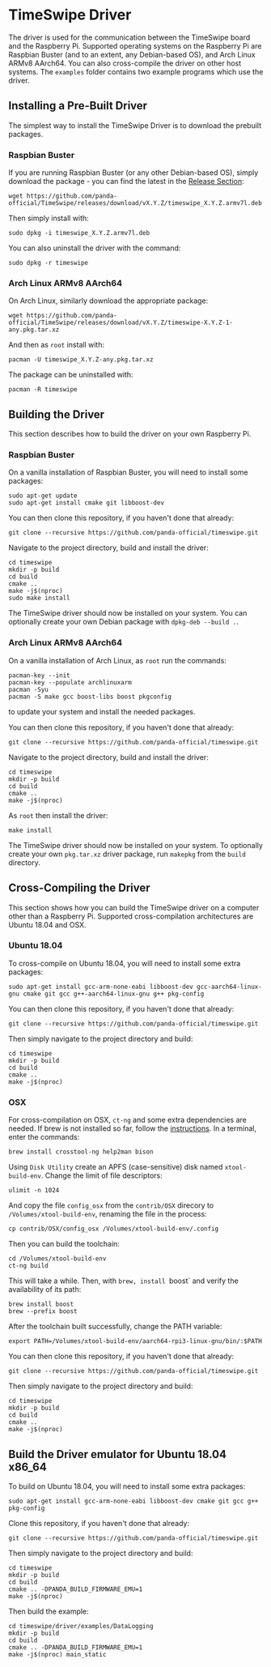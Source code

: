 # TimeSwipe Driver

The driver is used for the communication between the TimeSwipe board and the Raspberry Pi.
Supported operating systems on the Raspberry Pi are Raspbian Buster (and to an extent, any Debian-based OS), and Arch Linux ARMv8 AArch64.
You can also cross-compile the driver on other host systems.
The `examples` folder contains two example programs which use the driver.


## Installing a Pre-Built Driver

The simplest way to install the TimeSwipe Driver is to download the prebuilt packages.


### Raspbian Buster

If you are running Raspbian Buster (or any other Debian-based OS), simply download the package - you can find the latest in the [Release Section](https://github.com/panda-official/TimeSwipe/releases):

```
wget https://github.com/panda-official/TimeSwipe/releases/download/vX.Y.Z/timeswipe_X.Y.Z.armv7l.deb
```

Then simply install with:

```
sudo dpkg -i timeswipe_X.Y.Z.armv7l.deb
```

You can also uninstall the driver with the command:

```
sudo dpkg -r timeswipe
```


### Arch Linux ARMv8 AArch64

On Arch Linux, similarly download the appropriate package:

```
wget https://github.com/panda-official/TimeSwipe/releases/download/vX.Y.Z/timeswipe-X.Y.Z-1-any.pkg.tar.xz
```

And then as `root` install with:

```
pacman -U timeswipe_X.Y.Z-any.pkg.tar.xz
```

The package can be uninstalled with:

```
pacman -R timeswipe
```


## Building the Driver

This section describes how to build the driver on your own Raspberry Pi.


### Raspbian Buster

On a vanilla installation of Raspbian Buster, you will need to install some packages:

```
sudo apt-get update
sudo apt-get install cmake git libboost-dev
```

You can then clone this repository, if you haven't done that already:

```
git clone --recursive https://github.com/panda-official/timeswipe.git
```

Navigate to the project directory, build and install the driver:

```
cd timeswipe
mkdir -p build
cd build
cmake ..
make -j$(nproc)
sudo make install
```

The TimeSwipe driver should now be installed on your system.
You can optionally create your own Debian package with `dpkg-deb --build .`.


### Arch Linux ARMv8 AArch64

On a vanilla installation of Arch Linux, as `root` run the commands:

```
pacman-key --init
pacman-key --populate archlinuxarm
pacman -Syu
pacman -S make gcc boost-libs boost pkgconfig
```

to update your system and install the needed packages.

You can then clone this repository, if you haven't done that already:

```
git clone --recursive https://github.com/panda-official/timeswipe.git
```

Navigate to the project directory, build and install the driver:

```
cd timeswipe
mkdir -p build
cd build
cmake ..
make -j$(nproc)
```

As `root` then install the driver:

```
make install
```

The TimeSwipe driver should now be installed on your system.
To optionally create your own `pkg.tar.xz` driver package, run `makepkg` from the `build` directory.


## Cross-Compiling the Driver

This section shows how you can build the TimeSwipe driver on a computer other than a Raspberry Pi.
Supported cross-compilation architectures are Ubuntu 18.04 and OSX.


### Ubuntu 18.04

To cross-compile on Ubuntu 18.04, you will need to install some extra packages:

```
sudo apt-get install gcc-arm-none-eabi libboost-dev gcc-aarch64-linux-gnu cmake git gcc g++-aarch64-linux-gnu g++ pkg-config
```

You can then clone this repository, if you haven't done that already:

```
git clone --recursive https://github.com/panda-official/timeswipe.git
```

Then simply navigate to the project directory and build:

```
cd timeswipe
mkdir -p build
cd build
cmake ..
make -j$(nproc)
```


### OSX

For cross-compilation on OSX, `ct-ng` and some extra dependencies are needed. If brew is not installed so far, follow the [instructions](https://brew.sh).
In a terminal, enter the commands:

```
brew install crosstool-ng help2man bison
```

Using `Disk Utility` create an APFS (case-sensitive) disk named `xtool-build-env`.
Change the limit of file descriptors:

```
ulimit -n 1024
```

And copy the file `config_osx` from the `contrib/OSX` direcory to `/Volumes/xtool-build-env`, renaming the file in the process:

```
cp contrib/OSX/config_osx /Volumes/xtool-build-env/.config
```

Then you can build the toolchain:

```
cd /Volumes/xtool-build-env
ct-ng build
```

This will take a while.
Then, with `brew, install `boost` and verify the availability of its path:

```
brew install boost
brew --prefix boost
```

After the toolchain built successfully, change the PATH variable:

```
export PATH=/Volumes/xtool-build-env/aarch64-rpi3-linux-gnu/bin/:$PATH
```

You can then clone this repository, if you haven't done that already:

```
git clone --recursive https://github.com/panda-official/timeswipe.git
```

Then simply navigate to the project directory and build:

```
cd timeswipe
mkdir -p build
cd build
cmake ..
make -j$(nproc)
```

## Build the Driver emulator for Ubuntu 18.04 x86_64

To build on Ubuntu 18.04, you will need to install some extra packages:

```
sudo apt-get install gcc-arm-none-eabi libboost-dev cmake git gcc g++ pkg-config
```

Clone this repository, if you haven't done that already:

```
git clone --recursive https://github.com/panda-official/timeswipe.git
```

Then simply navigate to the project directory and build:

```
cd timeswipe
mkdir -p build
cd build
cmake .. -DPANDA_BUILD_FIRMWARE_EMU=1
make -j$(nproc)
```

Then build the example:

```
cd timeswipe/driver/examples/DataLogging
mkdir -p build
cd build
cmake .. -DPANDA_BUILD_FIRMWARE_EMU=1
make -j$(nproc) main_static
```
